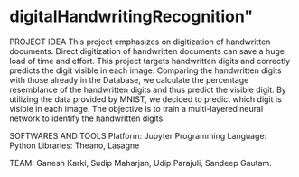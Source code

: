# digitalHandwritingRecognition" 

PROJECT IDEA
This project emphasizes on digitization of handwritten documents. Direct digitization of
handwritten documents can save a huge load of time and effort.
This project targets handwritten digits and correctly predicts the digit visible in each image.
Comparing the handwritten digits with those already in the Database, we calculate the percentage
resemblance of the handwritten digits and thus predict the visible digit. By utilizing the data
provided by MNIST, we decided to predict which digit is visible in each image.
The objective is to train a multi-layered neural network to identify the handwritten digits.


SOFTWARES AND TOOLS
Platform: Jupyter
Programming Language: Python
Libraries: Theano, Lasagne

TEAM: 
Ganesh Karki,
Sudip Maharjan,
Udip Parajuli,
Sandeep Gautam.
